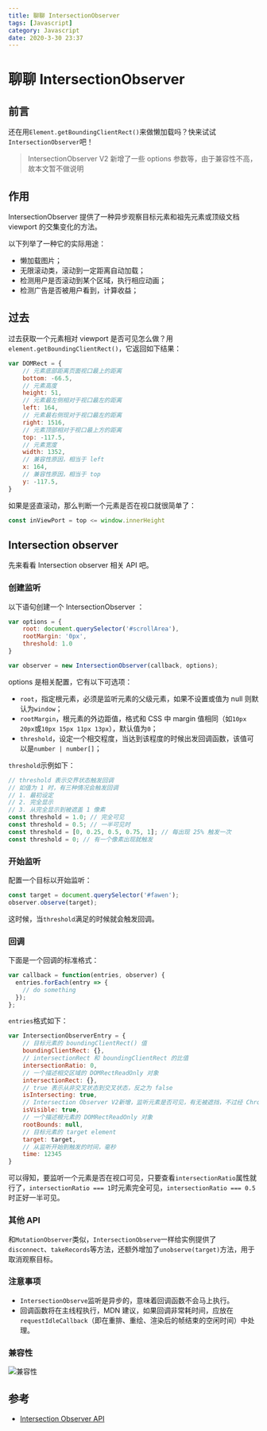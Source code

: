 ```yaml
---
title: 聊聊 IntersectionObserver
tags: [Javascript]
category: Javascript
date: 2020-3-30 23:37
---
```

# 聊聊 IntersectionObserver

## 前言
还在用`Element.getBoundingClientRect()`来做懒加载吗？快来试试`IntersectionObserver`吧！

> IntersectionObserver V2 新增了一些 options 参数等，由于兼容性不高，故本文暂不做说明

## 作用
IntersectionObserver 提供了一种异步观察目标元素和祖先元素或顶级文档 viewport 的交集变化的方法。

以下列举了一种它的实际用途：
- 懒加载图片；
- 无限滚动类，滚动到一定距离自动加载；
- 检测用户是否滚动到某个区域，执行相应动画；
- 检测广告是否被用户看到，计算收益；

## 过去
过去获取一个元素相对 viewport 是否可见怎么做？用`element.getBoundingClientRect()`，它返回如下结果：
```javascript
var DOMRect = {
    // 元素底部距离页面视口最上的距离
    bottom: -66.5,
    // 元素高度
    height: 51,
    // 元素最左侧相对于视口最左的距离
    left: 164,
    // 元素最右侧现对于视口最左的距离
    right: 1516,
    // 元素顶部相对于视口最上方的距离
    top: -117.5,
    // 元素宽度
    width: 1352,
    // 兼容性原因，相当于 left
    x: 164,
    // 兼容性原因，相当于 top
    y: -117.5,
}
```
如果是竖直滚动，那么判断一个元素是否在视口就很简单了：

```javascript
const inViewPort = top <= window.innerHeight

```

## Intersection observer

先来看看 Intersection observer 相关 API 吧。

### 创建监听


以下语句创建一个 IntersectionObserver ：
```javascript
var options = {
    root: document.querySelector('#scrollArea'), 
    rootMargin: '0px', 
    threshold: 1.0
}

var observer = new IntersectionObserver(callback, options);
```

options 是相关配置，它有以下可选项：
 - `root`，指定根元素，必须是监听元素的父级元素，如果不设置或值为 null 则默认为`window`；
 - `rootMargin`，根元素的外边距值，格式和 CSS 中 margin 值相同（如`10px 20px`或`10px 15px 11px 13px`），默认值为`0`；
 - `threshold`，设定一个相交程度，当达到该程度的时候出发回调函数，该值可以是`number | number[]`；

`threshold`示例如下：
```javascript
// threshold 表示交界状态触发回调
// 如值为 1 时，有三种情况会触发回调
// 1. 最初设定
// 2. 完全显示
// 3. 从完全显示到被遮盖 1 像素
const threshold = 1.0; // 完全可见
const threshold = 0.5; // 一半可见时
const threshold = [0, 0.25, 0.5, 0.75, 1]; // 每出现 25% 触发一次
const threshold = 0; // 有一个像素出现就触发
```

### 开始监听
配置一个目标以开始监听：
```javascript
const target = document.querySelector('#fawen');
observer.observe(target);
```
这时候，当`threshold`满足的时候就会触发回调。

### 回调
下面是一个回调的标准格式：
```javascript
var callback = function(entries, observer) { 
  entries.forEach(entry => {
    // do something
  });
};
```

`entries`格式如下：
```javascript
var IntersectionObserverEntry = {
    // 目标元素的 boundingClientRect() 值
    boundingClientRect: {},
    // intersectionRect 和 boundingClientRect 的比值
    intersectionRatio: 0,
    // 一个描述相交区域的 DOMRectReadOnly 对象
    intersectionRect: {},
    // true 表示从非交叉状态到交叉状态，反之为 false
    isIntersecting: true,
    // Intersection Observer V2新增，监听元素是否可见，有无被遮挡，不过经 Chrome 83 测试发现一直为 false，待确定
    isVisible: true,
    // 一个描述根元素的 DOMRectReadOnly 对象
    rootBounds: null,
    // 目标元素的 target element
    target: target,
    // 从监听开始到触发的时间，毫秒
    time: 12345
}
```
可以得知，要监听一个元素是否在视口可见，只要查看`intersectionRatio`属性就行了，`intersectionRatio === 1`时元素完全可见，`intersectionRatio === 0.5`时正好一半可见。

### 其他 API
和`MutationObserver`类似，`IntersectionObserve`一样给实例提供了`disconnect`、`takeRecords`等方法，还额外增加了`unobserve(target)`方法，用于取消观察目标。


### 注意事项
- `IntersectionObserve`监听是异步的，意味着回调函数不会马上执行。
- 回调函数将在主线程执行，MDN 建议，如果回调非常耗时间，应放在`requestIdleCallback`（即在重排、重绘、渲染后的帧结束的空闲时间）中处理。

### 兼容性
![兼容性](https://static.gongfangwen.com/2020-03-30-15855825542967.jpg)


## 参考
- [Intersection Observer API](https://developer.mozilla.org/zh-CN/docs/Web/API/Intersection_Observer_API)